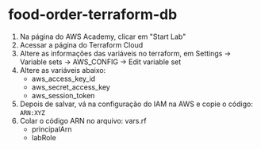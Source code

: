 # food-order-terraform-db

1. Na página do AWS Academy, clicar em "Start Lab"
2. Acessar a página do Terraform Cloud
3. Altere as informações das variáveis no terraform, em Settings -> Variable sets -> AWS_CONFIG -> Edit variable set
4. Altere as variáveis abaixo:
    - aws_access_key_id
    - aws_secret_access_key
    - aws_session_token
5. Depois de salvar, vá na configuração do IAM na AWS e copie o código: `ARN:XYZ`
6. Colar o código ARN no arquivo: vars.rf
    - principalArn
    - labRole